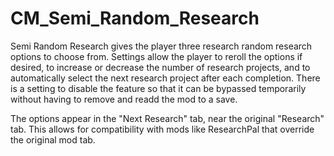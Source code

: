 # CM_Semi_Random_Research
Semi Random Research gives the player three research random research options to choose from. Settings allow the player to reroll the options if desired, to increase or decrease the number of research projects, and to automatically select the next research project after each completion. There is a setting to disable the feature so that it can be bypassed temporarily without having to remove and readd the mod to a save.
	
The options appear in the "Next Research" tab, near the original "Research" tab. This allows for compatibility with mods like ResearchPal that override the original mod tab.
